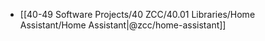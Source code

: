 - [[40-49 Software Projects/40 ZCC/40.01 Libraries/Home Assistant/Home Assistant|@zcc/home-assistant]]
